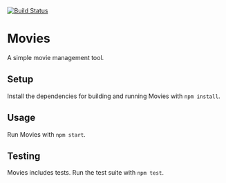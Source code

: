 [![Build Status](https://travis-ci.org/smockle/movies.svg)](https://travis-ci.org/smockle/movies)

# Movies

A simple movie management tool.

## Setup

Install the dependencies for building and running Movies with `npm install`.

## Usage

Run Movies with `npm start`.

## Testing

Movies includes tests. Run the test suite with `npm test`.
